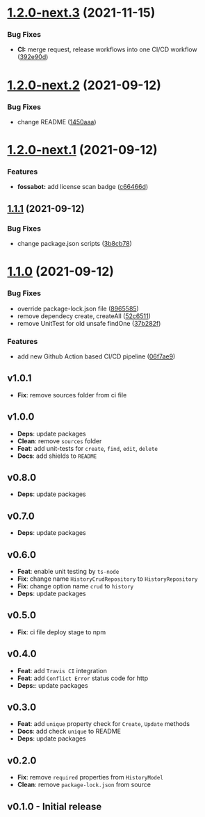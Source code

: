 # [1.2.0-next.3](https://github.com/loopback4/loopback-component-history/compare/1.2.0-next.2...1.2.0-next.3) (2021-11-15)


### Bug Fixes

* **CI:** merge request, release workflows into one CI/CD workflow ([392e90d](https://github.com/loopback4/loopback-component-history/commit/392e90d38891bf4b584743f414402ae903922c6e))

# [1.2.0-next.2](https://github.com/loopback4/loopback-component-history/compare/1.2.0-next.1...1.2.0-next.2) (2021-09-12)


### Bug Fixes

* change README ([1450aaa](https://github.com/loopback4/loopback-component-history/commit/1450aaa13fba88239404e477076010b6e1f9aec1))

# [1.2.0-next.1](https://github.com/loopback4/loopback-component-history/compare/1.1.1...1.2.0-next.1) (2021-09-12)


### Features

* **fossabot:** add license scan badge ([c66466d](https://github.com/loopback4/loopback-component-history/commit/c66466d3c1f0c2a30ac98610e6ecdbbb93e3c066))

## [1.1.1](https://github.com/loopback4/loopback-component-history/compare/1.1.0...1.1.1) (2021-09-12)


### Bug Fixes

* change package.json scripts ([3b8cb78](https://github.com/loopback4/loopback-component-history/commit/3b8cb7807cc286a6b7ed917f386fd2a9a32b63a0))

# [1.1.0](https://github.com/loopback4/loopback-component-history/compare/1.0.1...1.1.0) (2021-09-12)


### Bug Fixes

* override package-lock.json file ([8965585](https://github.com/loopback4/loopback-component-history/commit/8965585875c6f498bce4aa47f7645adb445b7620))
* remove dependecy create, createAll ([52c6511](https://github.com/loopback4/loopback-component-history/commit/52c65111d4a372f5bfa3438afd44c23aaee80427))
* remove UnitTest for old unsafe findOne ([37b282f](https://github.com/loopback4/loopback-component-history/commit/37b282f8843792dae62d875d0949a90008b3085c))


### Features

* add new Github Action based CI/CD pipeline ([06f7ae9](https://github.com/loopback4/loopback-component-history/commit/06f7ae948bb1e10357880939bb7ab4eedf95d6b3))

## v1.0.1

-   **Fix**: remove sources folder from ci file

## v1.0.0

-   **Deps**: update packages
-   **Clean**: remove `sources` folder
-   **Feat**: add unit-tests for `create`, `find`, `edit`, `delete`
-   **Docs**: add shields to `README`

## v0.8.0

-   **Deps**: update packages

## v0.7.0

-   **Deps**: update packages

## v0.6.0

-   **Feat**: enable unit testing by `ts-node`
-   **Fix**: change name `HistoryCrudRepository` to `HistoryRepository`
-   **Fix**: change option name `crud` to `history`
-   **Deps**: update packages

## v0.5.0

-   **Fix**: ci file deploy stage to npm

## v0.4.0

-   **Feat**: add `Travis CI` integration
-   **Feat**: add `Conflict Error` status code for http
-   **Deps:**: update packages

## v0.3.0

-   **Feat**: add `unique` property check for `Create`, `Update` methods
-   **Docs**: add check `unique` to README
-   **Deps**: update packages

## v0.2.0

-   **Fix**: remove `required` properties from `HistoryModel`
-   **Clean**: remove `package-lock.json` from source

## v0.1.0 - Initial release

